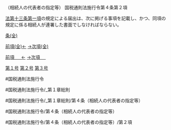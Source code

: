 （相続人の代表者の指定等）
国税通則法施行令第４条第２項

[法第十三条第一項](国税通則法＿＿＿＿＿第１３条第１項)の規定による届出は、次に掲げる事項を記載し、かつ、同項の規定に係る相続人が連署した書面でしなければならない。

[条(全)](国税通則法施行＿令＿第４条_.md)

[前項(全)←](国税通則法施行＿令＿第４条第１項_.md)    [→次項(全)](国税通則法施行＿令＿第４条第３項_.md)

[前項 　 ←](国税通則法施行＿令＿第４条第１項.md)    [→次項 　 ](国税通則法施行＿令＿第４条第３項.md)

[第１号](国税通則法施行＿令＿第４条第２項第１号.md)  [第２号](国税通則法施行＿令＿第４条第２項第２号.md)  [第３号](国税通則法施行＿令＿第４条第２項第３号.md)  

#国税通則法施行令

#国税通則法施行令/_第１章総則

#国税通則法施行令/_第１章総則/第４条（相続人の代表者の指定等）

#国税通則法施行令/第４条（相続人の代表者の指定等）

#国税通則法施行令/第４条（相続人の代表者の指定等）/第２項

